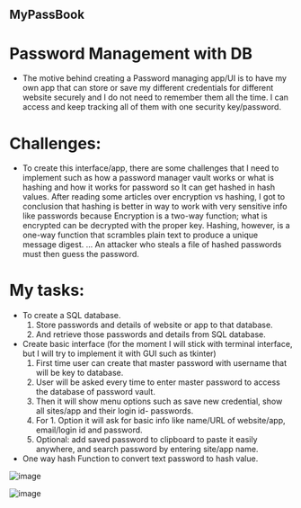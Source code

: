 ## MyPassBook
# Password Management with DB


- The motive behind creating a Password managing app/UI is to have my own app that can store or save my different credentials for different website securely and I do not need to remember them all the time. I can access and keep tracking all of them with one security key/password.

# Challenges: 
- To create this interface/app, there are some challenges that I need to implement such as how a password manager vault works or what is hashing and how it works for password so It can get hashed in hash values. After reading some articles over encryption vs hashing, I got to conclusion that hashing is better in way to work with very sensitive info like passwords because Encryption is a two-way function; what is encrypted can be decrypted with the proper key. Hashing, however, is a one-way function that scrambles plain text to produce a unique message digest. ... An attacker who steals a file of hashed passwords must then guess the password.

# My tasks:
- To create a SQL database.
  1. Store passwords and details of website or app to that database.
  2. And retrieve those passwords and details from SQL database.
- Create basic interface (for the moment I will stick with terminal interface, but I will try to implement it with GUI such as tkinter)
  1. First time user can create that master password with username that will be key to database.
  2. User will be asked every time to enter master password to access the database of password vault.
  3. Then it will show menu options such as save new credential, show all sites/app and their login id- passwords.
  4. For 1. Option it will ask for basic info like name/URL of website/app, email/login id and password.
  5. Optional: add saved password to clipboard to paste it easily anywhere, and search password by entering site/app name.
- One way hash Function to convert text password to hash value.

![image](https://user-images.githubusercontent.com/79636839/118396626-aa8df100-b650-11eb-84a3-b4ce98c2d277.png)

![image](https://user-images.githubusercontent.com/79636839/118396667-d315eb00-b650-11eb-8e4a-251ced5ab255.png)

